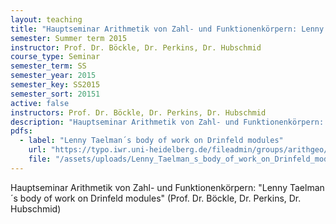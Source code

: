 ```yaml
---
layout: teaching
title: "Hauptseminar Arithmetik von Zahl- und Funktionenkörpern: Lenny Taelman´s body of work on Drinfeld modules (Prof. Dr. Böckle, Dr. Perkins, Dr. Hubschmid)"
semester: Summer term 2015
instructor: Prof. Dr. Böckle, Dr. Perkins, Dr. Hubschmid
course_type: Seminar
semester_term: SS
semester_year: 2015
semester_key: SS2015
semester_sort: 20151
active: false
instructors: Prof. Dr. Böckle, Dr. Perkins, Dr. Hubschmid
description: "Hauptseminar Arithmetik von Zahl- und Funktionenkörpern: Lenny Taelman´s body of work on Drinfeld modules (Prof. Dr. Böckle, Dr. Perkins, Dr. Hubschmid)"
pdfs:
  - label: "Lenny Taelman´s body of work on Drinfeld modules"
    url: "https://typo.iwr.uni-heidelberg.de/fileadmin/groups/arithgeo/templates/data/Vorlesungen/Lenny_Taelman_s_body_of_work_on_Drinfeld_modules.pdf"
    file: "/assets/uploads/Lenny_Taelman_s_body_of_work_on_Drinfeld_modules.pdf"
---
```


Hauptseminar Arithmetik von Zahl- und Funktionenkörpern: "Lenny Taelman´s body of work on Drinfeld modules" (Prof. Dr. Böckle, Dr. Perkins, Dr. Hubschmid)

